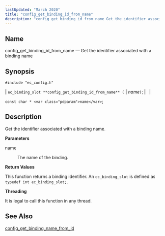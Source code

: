```yaml
---
lastUpdated: "March 2020"
title: "config_get_binding_id_from_name"
description: "config get binding id from name Get the identifier associated with a binding name ec binding slot config get binding id from name name const char name Get the identifier associated with a binding name name The name of the binding This function returns a binding identifier An ec binding..."
---
```


<a name="apis.config_get_binding_id_from_name"></a> 
## Name

config_get_binding_id_from_name — Get the identifier associated with a binding name

## Synopsis

`#include "ec_config.h"`

| `ec_binding_slot **config_get_binding_id_from_name** (` | <var class="pdparam">name</var>`)`; |   |

`const char * <var class="pdparam">name</var>`;<a name="idp48837984"></a> 
## Description

Get the identifier associated with a binding name.

**<a name="idp48839216"></a> Parameters**

<dl class="variablelist">

<dt>name</dt>

<dd>

The name of the binding.

</dd>

</dl>

**<a name="idp48841952"></a> Return Values**

This function returns a binding identifier. An `ec_binding_slot` is defined as `typedef int ec_binding_slot;`.

**<a name="idp48843808"></a> Threading**

It is legal to call this function in any thread.

<a name="idp48845232"></a> 
## See Also

[config_get_binding_name_from_id](/momentum/3/3-api/apis-config-get-binding-name-from-id)